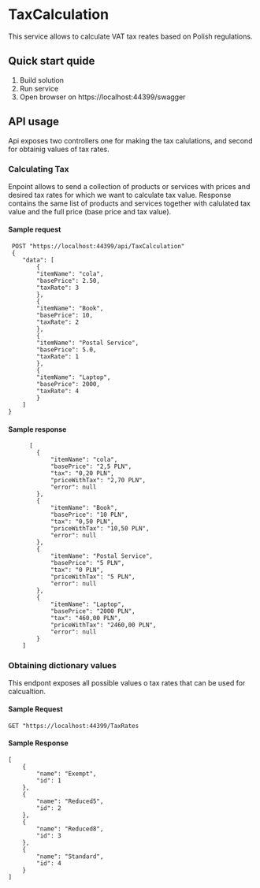 # TaxCalculation

This service allows to calculate VAT tax reates based on Polish regulations.

## Quick start quide
1. Build solution 
2. Run service 
3. Open browser on https://localhost:44399/swagger

## API usage
Api exposes two controllers one for making the tax calulations, and second for obtainig values of tax rates. 

### Calculating Tax
Enpoint allows to send a collection of products or services with prices and desired tax rates for which we want to calculate tax value. Response contains the same list of products and services together with calulated tax value and the full price (base price and tax value). 

#### Sample request
     POST "https://localhost:44399/api/TaxCalculation"
     {
        "data": [
            {
            "itemName": "cola",
            "basePrice": 2.50,
            "taxRate": 3
            },
            {
            "itemName": "Book",
            "basePrice": 10,
            "taxRate": 2
            },
            {
            "itemName": "Postal Service",
            "basePrice": 5.0,
            "taxRate": 1
            },
            {
            "itemName": "Laptop",
            "basePrice": 2000,
            "taxRate": 4
            }
        ]
    }

#### Sample response
          [
            {
                "itemName": "cola",
                "basePrice": "2,5 PLN",
                "tax": "0,20 PLN",
                "priceWithTax": "2,70 PLN",
                "error": null
            },
            {
                "itemName": "Book",
                "basePrice": "10 PLN",
                "tax": "0,50 PLN",
                "priceWithTax": "10,50 PLN",
                "error": null
            },
            {
                "itemName": "Postal Service",
                "basePrice": "5 PLN",
                "tax": "0 PLN",
                "priceWithTax": "5 PLN",
                "error": null
            },
            {
                "itemName": "Laptop",
                "basePrice": "2000 PLN",
                "tax": "460,00 PLN",
                "priceWithTax": "2460,00 PLN",
                "error": null
            }
        ]

### Obtaining dictionary values
This endpont exposes all possible values o tax rates that can be used for calcualtion. 

#### Sample Request
    GET "https://localhost:44399/TaxRates

#### Sample Response
    [
        {
            "name": "Exempt",
            "id": 1
        },
        {
            "name": "Reduced5",
            "id": 2
        },
        {
            "name": "Reduced8",
            "id": 3
        },
        {
            "name": "Standard",
            "id": 4
        }
    ]   